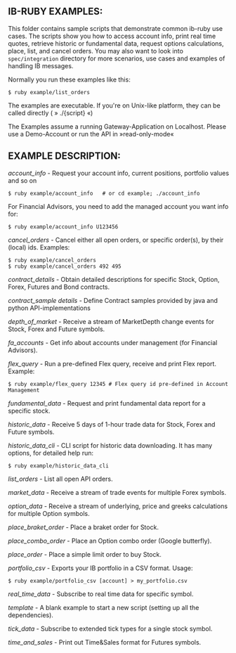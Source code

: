 ## IB-RUBY EXAMPLES:

This folder contains sample scripts that demonstrate common ib-ruby use cases.
The scripts show you how to access account info, print real time quotes, retrieve
historic or fundamental data, request options calculations, place, list, and cancel orders.
You may also want to look into `spec/integration` directory for more scenarios,
use cases and examples of handling IB messages.

Normally you run these examples like this:

    $ ruby example/list_orders

The examples are executable.
If you're on Unix-like platform, they can be called directly ( » ./{script} «)

The Examples assume a running Gateway-Application on Localhost. Please use a Demo-Account or run
the API in »read-only-mode«

## EXAMPLE DESCRIPTION:

*account_info* - Request your account info, current positions, portfolio values and so on

    $ ruby example/account_info   # or cd example; ./account_info

For Financial Advisors, you need to add the managed account you want info for:

    $ ruby example/account_info U123456

*cancel_orders*  - Cancel either all open orders, or specific order(s),  by their (local) ids. Examples:

    $ ruby example/cancel_orders
    $ ruby example/cancel_orders 492 495

*contract_details* - Obtain detailed descriptions for specific Stock, Option, Forex, Futures and Bond contracts.

*contract_sample details* - Define Contract samples provided by java and python API-implementations

*depth_of_market* - Receive a stream of MarketDepth change events for Stock, Forex and Future symbols.

*fa_accounts* - Get info about accounts under management (for Financial Advisors).

*flex_query* - Run a pre-defined Flex query, receive and print Flex report. Example:

    $ ruby example/flex_query 12345 # Flex query id pre-defined in Account Management

*fundamental_data* - Request and print fundamental data report for a specific stock. 

*historic_data* - Receive 5 days of 1-hour trade data for Stock, Forex and Future symbols.

*historic_data_cli* - CLI script for historic data downloading. It has many options, for detailed help run:

    $ ruby example/historic_data_cli

*list_orders* - List all open API orders.

*market_data* - Receive a stream of trade events for multiple Forex symbols.

*option_data* - Receive a stream of underlying, price and greeks calculations for multiple Option symbols.

*place_braket_order* - Place a braket order for Stock.

*place_combo_order* - Place an Option combo order (Google butterfly).

*place_order* - Place a simple limit order to buy Stock.

*portfolio_csv* - Exports your IB portfolio in a CSV format. Usage:

    $ ruby example/portfolio_csv [account] > my_portfolio.csv

*real_time_data* - Subscribe to real time data for specific symbol.

*template* - A blank example to start a new script (setting up all the dependencies).

*tick_data* - Subscribe to extended tick types for a single stock symbol.

*time_and_sales* - Print out Time&Sales format for Futures symbols.
